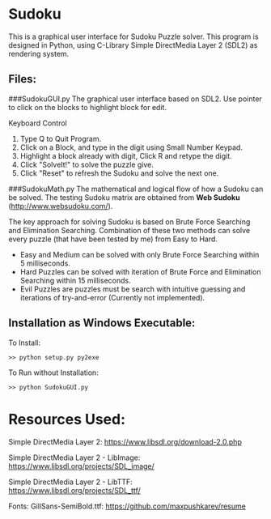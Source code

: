 # Sudoku
This is a graphical user interface for Sudoku Puzzle solver. 
This program is designed in Python, using C-Library Simple DirectMedia Layer 2 (SDL2) as rendering system.

## Files:
###SudokuGUI.py
The graphical user interface based on SDL2. Use pointer to click on the blocks to highlight block for edit.

Keyboard Control

1. Type Q to Quit Program.
2. Click on a Block, and type in the digit using Small Number Keypad.
3. Highlight a block already with digit, Click R and retype the digit.
4. Click "SolveIt!" to solve the puzzle give. 
5. Click "Reset" to refresh the Sudoku and solve the next one.

###SudokuMath.py
The mathematical and logical flow of how a Sudoku can be solved. The testing Sudoku matrix are obtained from **Web Sudoku** (http://www.websudoku.com/).

The key approach for solving Sudoku is based on Brute Force Searching and Elimination Searching. 
Combination of these two methods can solve every puzzle (that have been tested by me) from Easy to Hard.

+ Easy and Medium can be solved with only Brute Force Searching within 5 milliseconds.
+ Hard Puzzles can be solved with iteration of Brute Force and Elimination Searching within 15 milliseconds.
+ Evil Puzzles are puzzles must be search with intuitive guessing and iterations of try-and-error (Currently not implemented).


## Installation as Windows Executable:
To Install:

`>> python setup.py py2exe`

To Run without Installation:

`>> python SudokuGUI.py`


# Resources Used:
Simple DirectMedia Layer 2: https://www.libsdl.org/download-2.0.php

Simple DirectMedia Layer 2 - LibImage: https://www.libsdl.org/projects/SDL_image/

Simple DirectMedia Layer 2 - LibTTF: https://www.libsdl.org/projects/SDL_ttf/

Fonts: GillSans-SemiBold.ttf: https://github.com/maxpushkarev/resume

